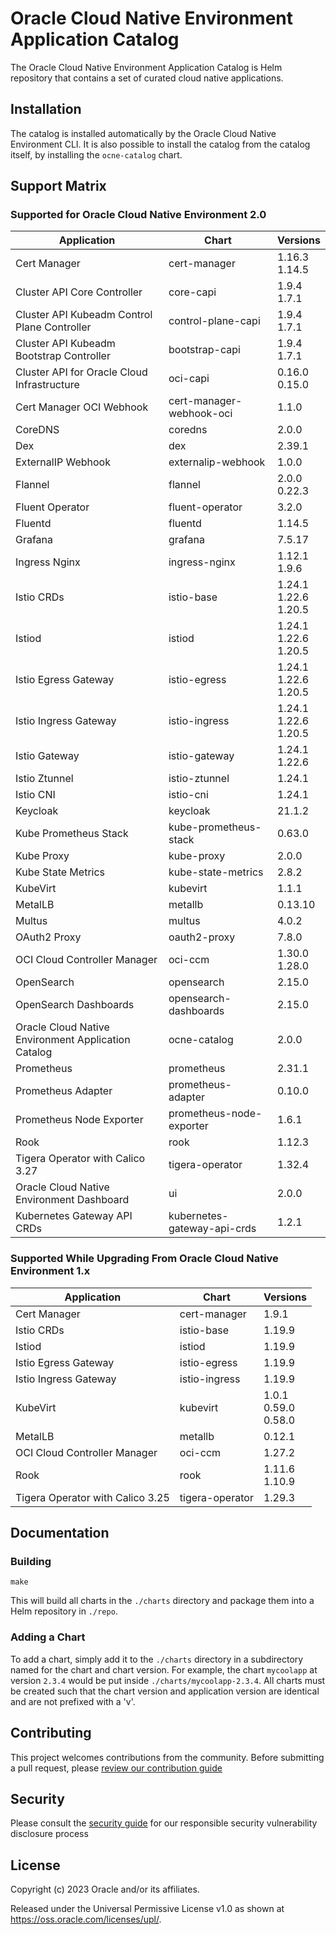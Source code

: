 # Oracle Cloud Native Environment Application Catalog

The Oracle Cloud Native Environment Application Catalog is Helm repository
that contains a set of curated cloud native applications.

## Installation

The catalog is installed automatically by the Oracle Cloud Native Environment
CLI.  It is also possible to install the catalog from the catalog itself, by
installing the `ocne-catalog` chart.

## Support Matrix

### Supported for Oracle Cloud Native Environment 2.0

| Application                                         | Chart                       | Versions                   |
|-----------------------------------------------------|-----------------------------|----------------------------|
| Cert Manager                                        | cert-manager                | 1.16.3<br>1.14.5           |
| Cluster API Core Controller                         | core-capi                   | 1.9.4<br>1.7.1             |
| Cluster API Kubeadm Control Plane Controller        | control-plane-capi          | 1.9.4<br>1.7.1             |
| Cluster API Kubeadm Bootstrap Controller            | bootstrap-capi              | 1.9.4<br>1.7.1             |
| Cluster API for Oracle Cloud Infrastructure         | oci-capi                    | 0.16.0<br>0.15.0           |
| Cert Manager OCI Webhook                            | cert-manager-webhook-oci    | 1.1.0                      |
| CoreDNS                                             | coredns                     | 2.0.0                      |
| Dex                                                 | dex                         | 2.39.1                     |
| ExternalIP Webhook                                  | externalip-webhook          | 1.0.0                      |
| Flannel                                             | flannel                     | 2.0.0<br>0.22.3            |
| Fluent Operator                                     | fluent-operator             | 3.2.0                      |
| Fluentd                                             | fluentd                     | 1.14.5                     |
| Grafana                                             | grafana                     | 7.5.17                     |
| Ingress Nginx                                       | ingress-nginx               | 1.12.1<br>1.9.6            |
| Istio CRDs                                          | istio-base                  | 1.24.1<br>1.22.6<br>1.20.5 |
| Istiod                                              | istiod                      | 1.24.1<br>1.22.6<br>1.20.5 |
| Istio Egress Gateway                                | istio-egress                | 1.24.1<br>1.22.6<br>1.20.5 |
| Istio Ingress Gateway                               | istio-ingress               | 1.24.1<br>1.22.6<br>1.20.5 |
| Istio Gateway                                       | istio-gateway               | 1.24.1<br>1.22.6           |
| Istio Ztunnel                                       | istio-ztunnel               | 1.24.1                     |
| Istio CNI                                           | istio-cni                   | 1.24.1                     |
| Keycloak                                            | keycloak                 | 21.1.2                     |
| Kube Prometheus Stack                               | kube-prometheus-stack       | 0.63.0                     |
| Kube Proxy                                          | kube-proxy                  | 2.0.0                      |
| Kube State Metrics                                  | kube-state-metrics          | 2.8.2                      |
| KubeVirt                                            | kubevirt                    | 1.1.1                      |
| MetalLB                                             | metallb                     | 0.13.10                    |
| Multus                                              | multus                      | 4.0.2                      |
| OAuth2 Proxy                                        | oauth2-proxy                | 7.8.0                      |
| OCI Cloud Controller Manager                        | oci-ccm                     | 1.30.0<br>1.28.0           |
| OpenSearch                                          | opensearch                  | 2.15.0                     |
| OpenSearch Dashboards                               | opensearch-dashboards       | 2.15.0                     |
| Oracle Cloud Native Environment Application Catalog | ocne-catalog                | 2.0.0                      |
| Prometheus                                          | prometheus                  | 2.31.1                     |
| Prometheus Adapter                                  | prometheus-adapter          | 0.10.0                     |
| Prometheus Node Exporter                            | prometheus-node-exporter    | 1.6.1                      |
| Rook                                                | rook                        | 1.12.3                     |
| Tigera Operator with Calico 3.27                    | tigera-operator             | 1.32.4                     |
| Oracle Cloud Native Environment Dashboard           | ui                          | 2.0.0                      |
| Kubernetes Gateway API CRDs                         | kubernetes-gateway-api-crds | 1.2.1                      |

### Supported While Upgrading From Oracle Cloud Native Environment 1.x

| Application | Chart | Versions |
|-------------|-------|----------|
| Cert Manager | cert-manager | 1.9.1 |
| Istio CRDs | istio-base | 1.19.9 |
| Istiod | istiod | 1.19.9 |
| Istio Egress Gateway | istio-egress | 1.19.9 |
| Istio Ingress Gateway | istio-ingress | 1.19.9 |
| KubeVirt | kubevirt | 1.0.1<br>0.59.0<br>0.58.0 |
| MetalLB | metallb | 0.12.1 |
| OCI Cloud Controller Manager | oci-ccm | 1.27.2 |
| Rook | rook | 1.11.6<br>1.10.9 |
| Tigera Operator with Calico 3.25 | tigera-operator | 1.29.3 |

## Documentation

### Building

```
make
```

This will build all charts in the `./charts` directory and package them into
a Helm repository in `./repo`.

### Adding a Chart

To add a chart, simply add it to the `./charts` directory in a subdirectory
named for the chart and chart version.  For example, the chart `mycoolapp` at
version `2.3.4` would be put inside `./charts/mycoolapp-2.3.4`.  All charts
must be created such that the chart version and application version are
identical and are not prefixed with a 'v'.

## Contributing


This project welcomes contributions from the community. Before submitting a pull request, please [review our contribution guide](./CONTRIBUTING.md)

## Security

Please consult the [security guide](./SECURITY.md) for our responsible security vulnerability disclosure process

## License

Copyright (c) 2023 Oracle and/or its affiliates.

Released under the Universal Permissive License v1.0 as shown at
<https://oss.oracle.com/licenses/upl/>.
